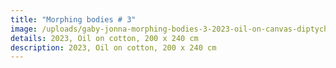 ```yaml
---
title: "Morphing bodies # 3"
image: /uploads/gaby-jonna-morphing-bodies-3-2023-oil-on-canvas-diptych-200-x-240-cm-200-x-120-cm-each-.jpg
details: 2023, Oil on cotton, 200 x 240 cm
description: 2023, Oil on cotton, 200 x 240 cm
---
```

